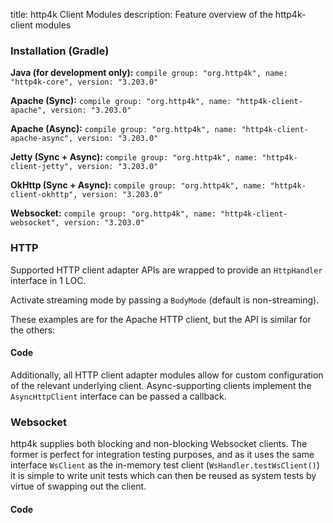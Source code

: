 title: http4k Client Modules
description: Feature overview of the http4k-client modules

### Installation (Gradle)
**Java (for development only):** ```compile group: "org.http4k", name: "http4k-core", version: "3.203.0"```

**Apache (Sync):** ```compile group: "org.http4k", name: "http4k-client-apache", version: "3.203.0"```

**Apache (Async):** ```compile group: "org.http4k", name: "http4k-client-apache-async", version: "3.203.0"```

**Jetty (Sync + Async):** ```compile group: "org.http4k", name: "http4k-client-jetty", version: "3.203.0"```

**OkHttp (Sync + Async):** ```compile group: "org.http4k", name: "http4k-client-okhttp", version: "3.203.0"```

**Websocket:** ```compile group: "org.http4k", name: "http4k-client-websocket", version: "3.203.0"```

### HTTP
Supported HTTP client adapter APIs are wrapped to provide an `HttpHandler` interface in 1 LOC.

Activate streaming mode by passing a `BodyMode` (default is non-streaming).

These examples are for the Apache HTTP client, but the API is similar for the others:

#### Code [<img class="octocat"/>](https://github.com/http4k/http4k/blob/master/src/docs/guide/modules/clients/example_http.kt)
<script src="https://gist-it.appspot.com/https://github.com/http4k/http4k/blob/master/src/docs/guide/modules/clients/example_http.kt"></script>

Additionally, all HTTP client adapter modules allow for custom configuration of the relevant underlying client. Async-supporting clients implement the `AsyncHttpClient` interface can be passed a callback.

### Websocket
http4k supplies both blocking and non-blocking Websocket clients. The former is perfect for integration testing purposes, and as it uses the same interface `WsClient` as the in-memory test client (`WsHandler.testWsClient()`) it is simple to write unit tests which can then be reused as system tests by virtue of swapping out the client.

#### Code [<img class="octocat"/>](https://github.com/http4k/http4k/blob/master/src/docs/guide/modules/clients/example_websocket.kt)
<script src="https://gist-it.appspot.com/https://github.com/http4k/http4k/blob/master/src/docs/guide/modules/clients/example_websocket.kt"></script>
